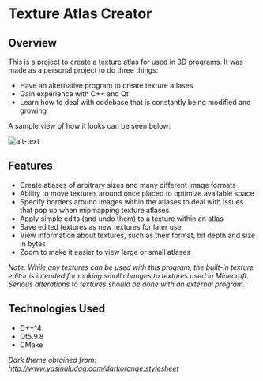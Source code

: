 Texture Atlas Creator
===

## Overview

This is a project to create a texture atlas for used in 3D programs. It was made as a personal project
to do three things:

* Have an alternative program to create texture atlases
* Gain experience with C++ and Qt
* Learn how to deal with codebase that is constantly being modified and growing

A sample view of how it looks can be seen below:

![alt-text](https://github.com/Binyamin-Brion/TextureAtlasCreatorV2/blob/master/TextureCreatorSample.PNG)

## Features

* Create atlases of arbitrary sizes and many different image formats
* Ability to move textures around once placed to optimize available space
* Specify borders around images within the atlases to deal with issues
  that pop up when mipmapping texture atlases
* Apply simple edits (and undo them) to a texture within an atlas
* Save edited textures as new textures for later use
* View information about textures, such as their format, bit depth and size in bytes
* Zoom to make it easier to view large or small atlases

_Note: While any textures can be used with this program, the built-in texture editor is intended for making small 
changes to textures used in Minecraft. Serious alterations to textures should be done with an external program._

## Technologies Used

* C++14
* Qt5.9.8
* CMake

_Dark theme obtained from: http://www.yasinuludag.com/darkorange.stylesheet_
